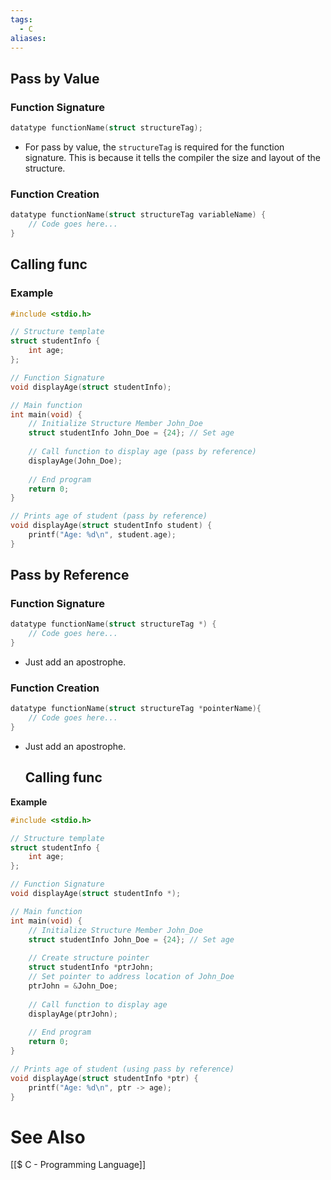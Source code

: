 ```yaml
---
tags:
  - C
aliases:
---
```

## Pass by Value
### Function Signature
```c showlinenumber
datatype functionName(struct structureTag);
```
- For pass by value, the `structureTag` is required for the function signature. This is because it tells the compiler the size and layout of the structure.

### Function Creation
```c showlinenumbers
datatype functionName(struct structureTag variableName) {
	// Code goes here...
}
```
## Calling func
### Example
```c showlinenumbers {8-9,16-17,23-26}
#include <stdio.h>

// Structure template
struct studentInfo {
	int age;
};

// Function Signature
void displayAge(struct studentInfo);

// Main function
int main(void) {
	// Initialize Structure Member John_Doe
	struct studentInfo John_Doe = {24}; // Set age
	
	// Call function to display age (pass by reference)
	displayAge(John_Doe);
	
	// End program
	return 0;
}

// Prints age of student (pass by reference)
void displayAge(struct studentInfo student) {
	printf("Age: %d\n", student.age);
}
```

## Pass by Reference
### Function Signature
```c showlinenumbers
datatype functionName(struct structureTag *) {
	// Code goes here...
}
```
- Just add an apostrophe.

### Function Creation
```c showlinenumbers
datatype functionName(struct structureTag *pointerName){
	// Code goes here...
}
```
- Just add an apostrophe.
  ## Calling func
**Example**
```c showlinenumbers {8-9,16-19,21-22,28-31}
#include <stdio.h>

// Structure template
struct studentInfo {
	int age;
};

// Function Signature
void displayAge(struct studentInfo *);

// Main function
int main(void) {
	// Initialize Structure Member John_Doe
	struct studentInfo John_Doe = {24}; // Set age
	
	// Create structure pointer
	struct studentInfo *ptrJohn;
	// Set pointer to address location of John_Doe
	ptrJohn = &John_Doe;
	
	// Call function to display age
	displayAge(ptrJohn);
	
	// End program
	return 0;
}

// Prints age of student (using pass by reference)
void displayAge(struct studentInfo *ptr) {
	printf("Age: %d\n", ptr -> age);
}
```

# See Also
[[$ C - Programming Language]]